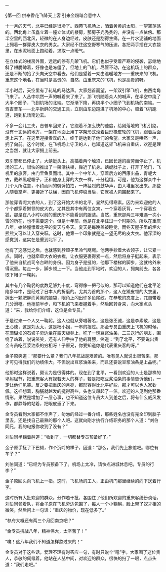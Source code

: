     一 

   §第一回 供奉香花飞降天上客 引来金粉暗合意中人

   十一月的天气，北平已经是很冷了。西苑飞机场上，晒着黄黄的太阳，一望空荡荡的。西北角上虽矗立着一幢立体式的楼房，那房子光秃秃的，并没有一点依傍。那半空里的西北风，轻微的在人身边经过，皮肤还是刮得生痛。在一片水泥铺的地面上拥着一群穿皮大衣的男女。大家经不住这空野寒气的压迫，各把两手插在大衣袋里，在水泥地面上跑动着，求取一点暧气。

   在立体式的楼房外面，远远的停有几架飞机。它们也似乎受着严寒的侵袭，瑟缩地斜了翅膀蹲着，好像也是冻僵了，但地上的飞机，尽管不动，在这机场上的群众，还是不断的抬了头向天空中看去。他们是望着一架由温暖地方——重庆来的飞机。重庆这个地名，在当时是高贵的，自然，由重庆来的飞机，也是高贵的呀。

   半小时后，天空里有了轧轧的马达声。大家翘首而望，一架双引擎飞机，由西南角飞来了。人丛中哄然一声的喊着来了来了。那飞机随着众人的喊声，在半空中绕了大半个圈子，飞到机场的北端。它渐渐下降，再绕半个小圈子飞到机场的南端。一驾吉普车——北平新鲜的交通工具，立刻由东边跑进了机场的中心，顺着飞机跑道，跑到机场南边去。

   不多一会儿工夫，吉普车回来了。它跑着不怎么快的速度，给刚落地的飞机引路。没有十丈远的地方，一架在地面上用丁字架形式滚着巨形橡皮轮的飞机，跟着后面走上来了。在这里迎接贵宾的入，终于是达到了他们的希望。大家又是哄然一声，拥了向前。这个时候，在飞机场上守卫的人，也知道这架飞机来自重庆，欢迎是理之当然，就让大家拥上前去。

   双引擎都已停止了，大蜻蜓头上，高插着两个触须，已因长途的疲劳而停止了，机场的工人，很快的推出了一架活扶梯，靠近了机身。蜻蜓肚子上，打开了舱门，飞机里的旅客，由门里鱼贯而岀。其中一个中年人，穿着后方的西康出品，青呢大衣，戴养黑呢帽子，正和他身上穿的大衣一样，十分粗糙。可是，他为这群众中十几个人所注意，不约而同的劈劈拍拍，一阵猛烈的鼓华声，由人堆里发出来。那些人随着掌声，更接近了扶梯，因自飞机停稳当后，它就被人包围起来了。

   那位穿青呢大衣的人，到了这开始大冷的北平，显然见得寒素。因为来欢迎他的人个个都穿着獭领的皮大衣，尤其是其中有两位女宾，一个穿着灰背，一个穿着玄狐，那是在八小时以前的重庆所不能看到的服装。当然，重庆那两三年难遇一次小雪的所在，也不需要这个。但是十年前，他是在北平住过一个时期的。所以在重庆八年，始终憧憬着北平的夏天与冬天。夏天是每晚盖被睡觉，而冬天屋子里的炉火熊熊又可以让入穿夹祆。这时，他第一个印象就是这一望无尽的皮大衣。他深深的感觉到，这实在是重到北平了。

   他有了这感觉之后，也就感到脖颈子里冷气飕飕。他两手抄着大衣领子，让它紧一点。同时，也就牵牵大衣的衣襟，让衣服更裹得紧一点，然后将身子挺起来，表示了他来自抗战司令台畔的身份。因为身子是挺的，他那下楼梯的脚步，这就格外来得沉重。每走一步，脚步顿上一下。当他走到平地时，欢迎的人，拥向前去，各各取下帽子一鞠躬。

   其中有几个鞠躬的度数足够九十度，弯得像一把弓似的，那可以知道他们在北平沦陷多年中，是经过了日本人的折磨的。尤其为首的那个，这人在獭皮领的大衣里，拥出一颗肥胖而黄黑的脑袋，眼角上闪出许多鱼尾纹，在恭敬的态度上，兀自带着几分滑稽。他抢前半步，和下机的飞来者握着手，然后回转身来，向大家点头道：“来，我给你们介绍，这位是金专员。”

   于是过来一个人又一鞠躬，这人也就从旁唱著名，这是张丕诚，这是李素敬，这是王心德，这是刘太太，这是杨小姐，一串的报过。那金专员由重庆上飞机的时候，在珊瑚坝的石坡子旁边坐在露天板凳上，吃了一饱豆浆油条，二三送行的朋友，围绕了站着，说说笑笑，还有人伸手拍了他的肩膀，笑道：“到了北平，不要说出贵金专员吃豆浆油条的穷相呀！子原兄，你要知道你是代表重庆客的呀。”

   金子原笑道：“那要什么紧？我们八年抗战是艰苦的。唯有见人就说出艰苦来，那才可见得我们的功绩伟大。不但说出豆浆油条来，而且还要说豆浆油条是上品呢。”

   他那时这样说着，颇认为是很得体的。现在到了北平，一看到欢迎的人士是那样的卑躬屈节，把重庆客大有视若天人的样子，若是把吃豆浆油条的事情告诉他们，一定让他们见笑。反之要把重庆的月亮，都形容得比北平好些，那才可以也人家钦佩。这样想着，胸脯就越发的挺得高些，头也又昂起了一倍。欢迎的人见到他那番情形，果然是增加了一层心事，也不知道这位专员大人到差之后，将有什么威风发作，都静静的站着，把眼皮垂了下来。

   金专员看到大家都不作声了，匆匆的经过一番介绍，那些姓名也没有完全印到脑子里去，还是找自己最熟的那个人吧。这就向刚才执行介绍职务的那个人道：“刘伯同兄，我的电报你收到了没有？”

   刘伯同半鞠着躬道：“收到了，一切都替专员预备好了。”

   金子原手抚了下巴颏，作个沉吟的样子，因道：“那么，我们先上旅馆吧。哪位有车子？”

   刘伯同道：“已经为专员预备下了。机场上太冷，请快点进城休息吧。专员的行李？”

   金子原回头向飞机上一指。这时，飞机场的工人，正由机门那里继续的向下送着行李。

   这时所有大批欢迎的群众，分作若干批，各围住了他们所欢迎的重庆客纷纷谈话。刘伯同领着队，将金子原在飞机旁边包围了，每人一个小鞠躬，脸上带了奴才相的微笑，然后问上一句话：“重庆的物价，现在低多了。”

   “参府大概还有两三个月回南京吧？”

   “金专员抗战八年，精神伟大，太辛苦了！”

   “唉！这八年我们不知道怎样熬过来的！”

   金专员对于这些话，爱理不理有时答应一句，有时只说个“嗯”字。大家围了这位贵人，恭敬的伺候着。他站在人丛中间，对欢迎的群众，很快的扫了一眼，点点头道：“我们走吧。”

